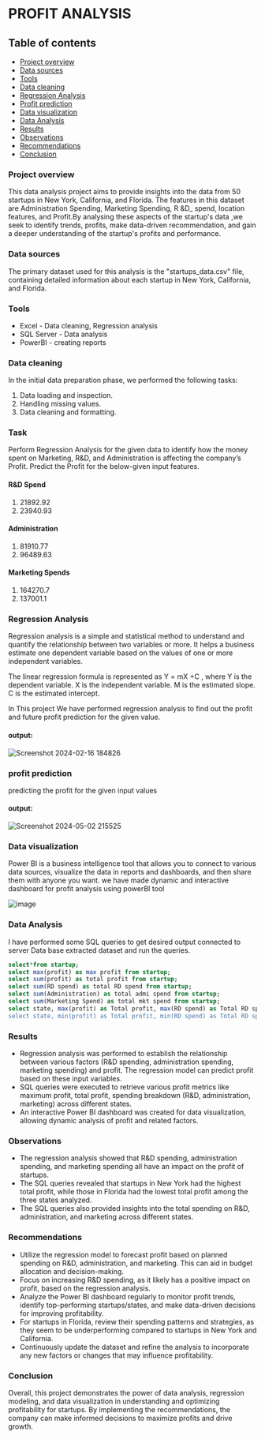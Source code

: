 # PROFIT ANALYSIS

## Table of contents
-  [Project overview](#project-overview)
-  [Data sources](#data-sources)
-  [Tools](#tools)
-  [Data cleaning](#data-cleaning)
-  [Regression Analysis](#regression-analysis)
-  [Profit prediction](#profit-prediction)
-  [Data visualization](#data-visualization)
-  [Data Analysis](#data-analysis)
-  [Results](#results)
-  [Observations](#observations)
-  [Recommendations](#recommendations)
-  [Conclusion](#conclusion)
  


### Project overview
This data analysis project aims to provide insights into the data from 50 startups in New York, California, and Florida. The features in this dataset are Administration Spending, Marketing Spending, R &D_ spend, location features, and Profit.By analysing these aspects of the startup's data ,we seek to identify trends, profits, make data-driven recommendation, and gain a deeper understanding of the startup's profits and performance.

### Data sources
The primary dataset used for this analysis is the "startups_data.csv" file, containing detailed information about each startup in New York, California, and Florida.

### Tools
- Excel - Data cleaning, Regression analysis
- SQL Server - Data analysis
- PowerBI - creating reports

### Data cleaning
In the initial data preparation phase, we performed the following tasks:
1. Data loading and inspection.
2. Handling missing values.
3. Data cleaning and formatting.

### Task
Perform Regression Analysis for the given data to identify how the money spent on Marketing, R&D, and Administration is affecting the company’s Profit. Predict the Profit for the below-given input features.

#### R&D Spend 
1. 21892.92
2. 23940.93         
#### Administration
1. 81910.77
2. 96489.63
#### Marketing Spends
1. 164270.7
2. 137001.1

### Regression Analysis
Regression analysis is a simple and statistical method to understand and quantify the relationship between two variables or more. It helps a business estimate one dependent variable based on the values of one or more independent variables.

The linear regression formula is represented as Y = mX +C , where
Y is the dependent variable.
X is the independent variable.
M is the estimated slope.
C is the estimated intercept.

In This project We have performed regression analysis to find out the profit and future profit prediction for the given value.


#### output:
![Screenshot 2024-02-16 184826](https://github.com/BhavaniAnchuri1/profit-analysis/assets/90407243/79fde445-88da-400f-8943-3c4ef1053de5)


### profit prediction
predicting the profit for the given input values

#### output:
![Screenshot 2024-05-02 215525](https://github.com/BhavaniAnchuri1/profit-analysis/assets/90407243/f62a41d7-7d40-414c-8a3f-624a267c611a)



### Data visualization
Power BI is a business intelligence tool that allows you to connect to various data sources, visualize the data in reports and dashboards, and then share them with anyone you want.
we have made dynamic and interactive dashboard for profit analysis using powerBI tool

![image](https://github.com/BhavaniAnchuri1/profit-analysis/assets/90407243/314cf07d-4924-4c59-8bc0-5db2f3c32f46)


### Data Analysis
I have performed some SQL queries to get desired output connected to server Data base extracted dataset and run the queries.

```sql
select*from startup;
select max(profit) as max profit from startup;
select sum(profit) as total profit from startup;
select sum(RD spend) as total RD spend from startup;
select sum(Administration) as total admi spend from startup;
select sum(Marketing Spend) as total mkt spend from startup;
select state, max(profit) as Total profit, max(RD spend) as Total RD spend, max(Administration) as Total admi spend, max(marketing spend) as total mkt spend from startup where state in ('New  York',’ California’,’  florida ')group by state  order by total profit desc;
select state, min(profit) as Total profit, min(RD spend) as Total RD spend, min(Administration) as Total admi spend, min(marketing spend) as total mkt spend from startup where state in ('New  York',’ California',’ florida ')group by state order by total profit desc;
```
### Results
- Regression analysis was performed to establish the relationship between various factors (R&D spending, administration spending, marketing spending) and profit. The regression model can predict profit based on these input variables.
- SQL queries were executed to retrieve various profit metrics like maximum profit, total profit, spending breakdown (R&D, administration, marketing) across different states.
- An interactive Power BI dashboard was created for data visualization, allowing dynamic analysis of profit and related factors.

### Observations
- The regression analysis showed that R&D spending, administration spending, and marketing spending all have an impact on the profit of startups.
- The SQL queries revealed that startups in New York had the highest total profit, while those in Florida had the lowest total profit among the three states analyzed.
- The SQL queries also provided insights into the total spending on R&D, administration, and marketing across different states.

### Recommendations
-  Utilize the regression model to forecast profit based on planned spending on R&D, administration, and marketing. This can aid in budget allocation and decision-making.
-  Focus on increasing R&D spending, as it likely has a positive impact on profit, based on the regression analysis.
-  Analyze the Power BI dashboard regularly to monitor profit trends, identify top-performing startups/states, and make data-driven decisions for improving profitability.
-  For startups in Florida, review their spending patterns and strategies, as they seem to be underperforming compared to startups in New York and California.
-  Continuously update the dataset and refine the analysis to incorporate any new factors or changes that may influence profitability.

### Conclusion
Overall, this project demonstrates the power of data analysis, regression modeling, and data visualization in understanding and optimizing profitability for startups. By implementing the recommendations, the company can make informed decisions to maximize profits and drive growth.










